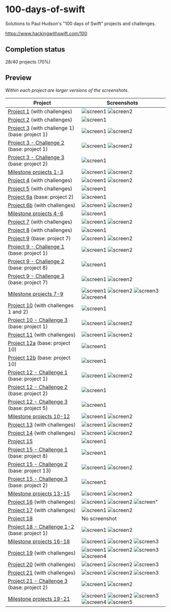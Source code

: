 # 100-days-of-swift

Solutions to Paul Hudson's "100 days of Swift" projects and challenges.

https://www.hackingwithswift.com/100

## Completion status

28/40 projects (70%)

## Preview

*Within each project are larger versions of the screenshots.*

Project                                                                    |Screenshots
---                                                                        |---
[Project 1](01-Project1) (with challenges)                                 | ![screen1](01-Project1/screenshots/small/screen01.png) ![screen2](01-Project1/screenshots/small/screen02.png) |
[Project 2](02-Project2) (with challenges)                                 | ![screen1](02-Project2/screenshots/small/screen01.png) |
[Project 3](03-Project3) (with challenge 1) (base: project 1)              | ![screen1](03-Project3/screenshots/small/screen01.png) ![screen2](03-Project3/screenshots/small/screen02.png) |
[Project 3 - Challenge 2](04-Project3-Challenge2) (base: project 1)        | ![screen1](04-Project3-Challenge2/screenshots/small/screen01.png) ![screen2](04-Project3-Challenge2/screenshots/small/screen02.png) |
[Project 3 - Challenge 3](05-Project3-Challenge3) (base: project 2)        | ![screen1](05-Project3-Challenge3/screenshots/small/screen01.png) |
[Milestone projects 1-3](06-Milestone-Projects1-3)                         | ![screen1](06-Milestone-Projects1-3/screenshots/small/screen01.png) ![screen2](06-Milestone-Projects1-3/screenshots/small/screen02.png) |
[Project 4](07-Project4) (with challenges)                                 | ![screen1](07-Project4/screenshots/small/screen01.png) ![screen2](07-Project4/screenshots/small/screen02.png) |
[Project 5](08-Project5) (with challenges)                                 | ![screen1](08-Project5/screenshots/small/screen01.png) |
[Project 6a](09-Project6a) (base: project 2)                               | ![screen1](09-Project6a/screenshots/small/screen01.png) |
[Project 6b](10-Project6b) (with challenges)                               | ![screen1](10-Project6b/screenshots/small/screen01.png) ![screen2](10-Project6b/screenshots/small/screen02.png) |
[Milestone projects 4-6](11-Milestone-Projects4-6)                         | ![screen1](11-Milestone-Projects4-6/screenshots/small/screen01.png) |
[Project 7](12-Project7) (with challenges)                                 | ![screen1](12-Project7/screenshots/small/screen01.png) ![screen2](12-Project7/screenshots/small/screen02.png) |
[Project 8](13-Project8) (with challenges)                                 | ![screen1](13-Project8/screenshots/small/screen01.png) |
[Project 9](14-Project9) (base: project 7)                                 | ![screen1](14-Project9/screenshots/small/screen01.png) ![screen2](14-Project9/screenshots/small/screen02.png) |
[Project 9 - Challenge 1](15-Project9-Challenge1) (base: project 1)        | ![screen1](15-Project9-Challenge1/screenshots/small/screen01.png) ![screen2](15-Project9-Challenge1/screenshots/small/screen02.png) |
[Project 9 - Challenge 2](16-Project9-Challenge2) (base: project 8)        | ![screen1](16-Project9-Challenge2/screenshots/small/screen01.png) |
[Project 9 - Challenge 3](17-Project9-Challenge3) (base: project 7)        | ![screen1](17-Project9-Challenge3/screenshots/small/screen01.png) ![screen2](17-Project9-Challenge3/screenshots/small/screen02.png) |
[Milestone projects 7-9](18-Milestone-Projects7-9)                         | ![screen1](18-Milestone-Projects7-9/screenshots/small/screen01.png) ![screen2](18-Milestone-Projects7-9/screenshots/small/screen02.png) ![screen3](18-Milestone-Projects7-9/screenshots/small/screen03.png) ![screen4](18-Milestone-Projects7-9/screenshots/small/screen04.png) |
[Project 10](19-Project10) (with challenges 1 and 2)                       | ![screen1](19-Project10/screenshots/small/screen01.png) |
[Project 10 - Challenge 3](20-Project10-Challenge3) (base: project 1)      | ![screen1](20-Project10-Challenge3/screenshots/small/screen01.png) ![screen2](20-Project10-Challenge3/screenshots/small/screen02.png) |
[Project 11](21-Project11)  (with challenges)                              | ![screen1](21-Project11/screenshots/small/screen01.png) ![screen2](21-Project11/screenshots/small/screen05.png) |
[Project 12a](22-Project12a) (base: project 10)                            | ![screen1](22-Project12a/screenshots/small/screen01.png) |
[Project 12b](23-Project12b) (base: project 10)                            | ![screen1](23-Project12b/screenshots/small/screen01.png) |
[Project 12 - Challenge 1](24-Project12-Challenge1) (base: project 1)      | ![screen1](24-Project12-Challenge1/screenshots/small/screen01.png) ![screen2](24-Project12-Challenge1/screenshots/small/screen02.png) |
[Project 12 - Challenge 2](25-Project12-Challenge2) (base: project 2)      | ![screen1](25-Project12-Challenge2/screenshots/small/screen01.png) |
[Project 12 - Challenge 3](26-Project12-Challenge3) (base: project 5)      | ![screen1](26-Project12-Challenge3/screenshots/small/screen01.png) |
[Milestone projects 10-12](27-Milestone-Projects10-12)                     | ![screen1](27-Milestone-Projects10-12/screenshots/small/screen01.png) ![screen2](27-Milestone-Projects10-12/screenshots/small/screen02.png) |
[Project 13](28-Project13) (with challenges)                               | ![screen1](28-Project13/screenshots/small/screen01.png) ![screen2](28-Project13/screenshots/small/screen02.png) |
[Project 14](29-Project14) (with challenges)                               | ![screen1](29-Project14/screenshots/small/screen01.png) ![screen2](29-Project14/screenshots/small/screen02.png) |
[Project 15](30-Project15)                                                 | ![screen1](30-Project15/screenshots/small/screen01.png) |
[Project 15 - Challenge 1](31-Project15-Challenge1) (base: project 8)      | ![screen1](31-Project15-Challenge1/screenshots/small/screen01.png) |
[Project 15 - Challenge 2](32-Project15-Challenge2) (base: project 13)     | ![screen1](32-Project15-Challenge2/screenshots/small/screen01.png) ![screen2](32-Project15-Challenge2/screenshots/small/screen02.png) |
[Project 15 - Challenge 3](33-Project15-Challenge3) (base: project 2)      | ![screen1](33-Project15-Challenge3/screenshots/small/screen01.png) |
[Milestone projects 13-15](34-Milestone-Projects13-15)                     | ![screen1](34-Milestone-Projects13-15/screenshots/small/screen01.png) ![screen2](34-Milestone-Projects13-15/screenshots/small/screen02.png) |
[Project 16](35-Project16) (with challenges)                               | ![screen1](35-Project16/screenshots/small/screen01.png) ![screen2](35-Project16/screenshots/small/screen02.png) ![screen"](35-Project16/screenshots/small/screen03.png) |
[Project 17](36-Project17) (with challenges)                               | ![screen1](36-Project17/screenshots/small/screen01.png) ![screen2](36-Project17/screenshots/small/screen02.png) |
[Project 18](37-Project18)                                                 | No screenshot |
[Project 18 - Challenge 1-2](38-Project18-Challenges1-2) (base: project 1) | ![screen1](38-Project18-Challenges1-2/screenshots/small/screen01.png) ![screen2](38-Project18-Challenges1-2/screenshots/small/screen02.png) |
[Milestone projects 16-18](39-Milestone-Projects16-18)                     | ![screen1](39-Milestone-Projects16-18/screenshots/small/screen01.png) ![screen2](39-Milestone-Projects16-18/screenshots/small/screen02.png) ![screen3](39-Milestone-Projects16-18/screenshots/small/screen03.png) |
[Project 19](40-Project19) (with challenges)                               | ![screen1](40-Project19/screenshots/small/screen01.png) ![screen2](40-Project19/screenshots/small/screen02.png) ![screen3](40-Project19/screenshots/small/screen03.png) ![screen4](40-Project19/screenshots/small/screen04.png) |
[Project 20](41-Project20) (with challenges)                               | ![screen1](41-Project20/screenshots/small/screen01.png) ![screen2](41-Project20/screenshots/small/screen02.png) ![screen3](41-Project20/screenshots/small/screen03.png) |
[Project 21](42-Project21) (with challenges)                               | ![screen1](42-Project21/screenshots/small/screen01.png) ![screen2](42-Project21/screenshots/small/screen02.png) ![screen3](42-Project21/screenshots/small/screen03.png) |
[Project 21 - Challenge 3](43-Project21-Challenge3) (base: project 2)      | ![screen1](43-Project21-Challenge3/screenshots/small/screen01.png) ![screen2](43-Project21-Challenge3/screenshots/small/screen02.png) |
[Milestone projects 19-21](44-Milestone-Projects19-21)                     | ![screen1](44-Milestone-Projects19-21/screenshots/small/screen01.png) ![screen2](44-Milestone-Projects19-21/screenshots/small/screen02.png) ![screen3](44-Milestone-Projects19-21/screenshots/small/screen03.png) ![screen4](44-Milestone-Projects19-21/screenshots/small/screen04.png) ![screen5](44-Milestone-Projects19-21/screenshots/small/screen05.png) |
